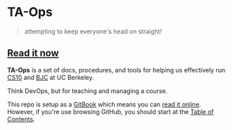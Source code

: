 # TA-Ops
> attempting to keep everyone's head on straight!

## [Read it now][online]

__TA-Ops__ is a set of docs, procedures, and tools for helping us effectively run [CS10][] and [BJC][] at UC Berkeley.

Think DevOps, but for teaching and managing a course.

This repo is setup as a [GitBook] which means you can [read it online][online]. However, if you're use browsing GitHub, you should start at the [Table of Contents][toc].

[CS10]: http://cs10.org
[BJC]: http://bjc.berkeley.edu
[GitBook]: http://gitbook.com/
[online]: https://www.gitbook.com/read/book/cycomachead/ta-ops
[toc]: SUMMARY.md